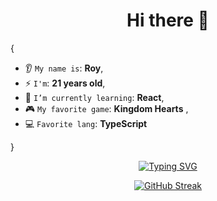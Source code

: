<h1 align="center">
  Hi there 👋
</h1>

{  

* 👂 `My name is`: **Roy**,
* ⚡ `I'm`: **21 years old**,
* 🌱 `I’m currently learning`: **React**,
* 🎮 `My favorite game`: **Kingdom Hearts**  ,
* 💻 `Favorite lang`: **TypeScript**  

}

<p align="center">
  <a href="https://git.io/typing-svg"><img src="https://readme-typing-svg.demolab.com?font=Satoshi&weight=500&size=48&pause=1000&color=00DF7C&random=false&width=435&height=100&lines=Fullstack+Developer" alt="Typing SVG" /></a>
</p>

<p align="center">
  <a href="https://git.io/streak-stats"><img src="https://streak-stats.demolab.com?user=RoyHuamanAvila&theme=dark&hide_border=true&background=EB545400&stroke=00FF99&fire=00FF99&currStreakLabel=00FF99&ring=00FF99" alt="GitHub Streak" /></a>
</p>

<!--
*}*RoyHuamanAvila/RoyHuamanAvila** is a ✨ _special_ ✨ repository because its `README.md` (this file) appears on your GitHub profile.

Here are some ideas to get you started:

- 🔭 I’m currently working on ...
- 🌱 I’m currently learning ...
- 👯 I’m looking to collaborate on ...
- 🤔 I’m looking for help with ...
- 💬 Ask me about ...
- 📫 How to reach me: ...
- 😄 Pronouns: ...
- ⚡ Fun fact: ...
-->
